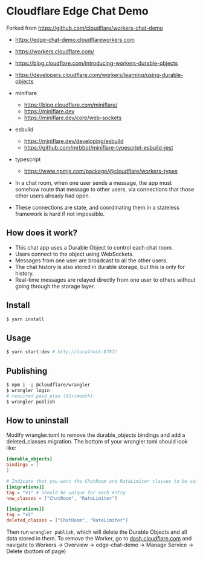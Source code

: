 # Cloudflare Edge Chat Demo

Forked from https://github.com/cloudflare/workers-chat-demo

- https://edge-chat-demo.cloudflareworkers.com
- https://workers.cloudflare.com/
- https://blog.cloudflare.com/introducing-workers-durable-objects
- https://developers.cloudflare.com/workers/learning/using-durable-objects
- miniflare
    - https://blog.cloudflare.com/miniflare/
    - https://miniflare.dev
    - https://miniflare.dev/core/web-sockets
- esbuild
    - https://miniflare.dev/developing/esbuild
    - https://github.com/mrbbot/miniflare-typescript-esbuild-jest
- typescript
    - https://www.npmjs.com/package/@cloudflare/workers-types

- In a chat room, when one user sends a message, the app must somehow route that message to other users, via connections that those other users already had open.
- These connections are state, and coordinating them in a stateless framework is hard if not impossible.

## How does it work?

- This chat app uses a Durable Object to control each chat room.
- Users connect to the object using WebSockets.
- Messages from one user are broadcast to all the other users.
- The chat history is also stored in durable storage, but this is only for history.
- Real-time messages are relayed directly from one user to others without going through the storage layer.

## Install

```sh
$ yarn install
```

## Usage

```sh
$ yarn start:dev # http://localhost:8787/
```

## Publishing

```sh
$ npm i -g @cloudflare/wrangler
$ wrangler login
# required paid plan ($5+/month)
$ wrangler publish
```

## How to uninstall

Modify wrangler.toml to remove the durable_objects bindings and add a deleted_classes migration. The bottom of your wrangler.toml should look like:

```toml
[durable_objects]
bindings = [
]

# Indicate that you want the ChatRoom and RateLimiter classes to be callable as Durable Objects.
[[migrations]]
tag = "v1" # Should be unique for each entry
new_classes = ["ChatRoom", "RateLimiter"]

[[migrations]]
tag = "v2"
deleted_classes = ["ChatRoom", "RateLimiter"]
```

Then run `wrangler publish`, which will delete the Durable Objects and all data stored in them. To remove the Worker, go to [dash.cloudflare.com](dash.cloudflare.com) and navigate to Workers -> Overview -> edge-chat-demo -> Manage Service -> Delete (bottom of page)
